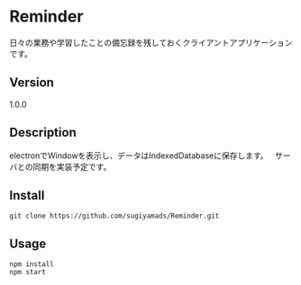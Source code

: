 # Reminder
日々の業務や学習したことの備忘録を残しておくクライアントアプリケーションです。

## Version
1.0.0

## Description
electronでWindowを表示し、データはIndexedDatabaseに保存します。  
サーバとの同期を実装予定です。

## Install
    git clone https://github.com/sugiyamads/Reminder.git

## Usage
    npm install
    npm start

